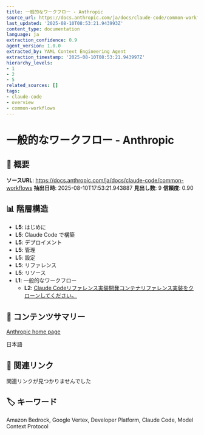 ```yaml
---
title: 一般的なワークフロー - Anthropic
source_url: https://docs.anthropic.com/ja/docs/claude-code/common-workflows
last_updated: '2025-08-10T08:53:21.943993Z'
content_type: documentation
language: ja
extraction_confidence: 0.9
agent_version: 1.0.0
extracted_by: YAML Context Engineering Agent
extraction_timestamp: '2025-08-10T08:53:21.943997Z'
hierarchy_levels:
- 1
- 2
- 5
related_sources: []
tags:
- claude-code
- overview
- common-workflows
---
```


# 一般的なワークフロー - Anthropic

## 📌 概要

**ソースURL**: https://docs.anthropic.com/ja/docs/claude-code/common-workflows
**抽出日時**: 2025-08-10T17:53:21.943887
**見出し数**: 9
**信頼度**: 0.90

## 📊 階層構造

- **L5**: はじめに
- **L5**: Claude Code で構築
- **L5**: デプロイメント
- **L5**: 管理
- **L5**: 設定
- **L5**: リファレンス
- **L5**: リソース
- **L1**: 一般的なワークフロー
  - **L2**: [Claude Codeリファレンス実装開発コンテナリファレンス実装をクローンしてください。](https://github.com/anthropics/claude-code/tree/main/.devcontainer)

## 📝 コンテンツサマリー

[Anthropic home page](/)

日本語

## 🔗 関連リンク

関連リンクが見つかりませんでした

## 🏷️ キーワード

Amazon Bedrock, Google Vertex, Developer Platform, Claude Code, Model Context Protocol
